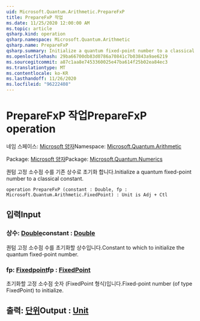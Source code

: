 ```yaml
---
uid: Microsoft.Quantum.Arithmetic.PrepareFxP
title: PrepareFxP 작업
ms.date: 11/25/2020 12:00:00 AM
ms.topic: article
qsharp.kind: operation
qsharp.namespace: Microsoft.Quantum.Arithmetic
qsharp.name: PrepareFxP
qsharp.summary: Initialize a quantum fixed-point number to a classical constant.
ms.openlocfilehash: 29ba66700db83d0786a70841c7b03843a9ae6219
ms.sourcegitcommit: a87c1aa8e7453360025e47ba614f25b02ea84ec3
ms.translationtype: MT
ms.contentlocale: ko-KR
ms.lasthandoff: 11/26/2020
ms.locfileid: "96222408"
---
```

# <a name="preparefxp-operation"></a><span data-ttu-id="b47b1-102">PrepareFxP 작업</span><span class="sxs-lookup"><span data-stu-id="b47b1-102">PrepareFxP operation</span></span>

<span data-ttu-id="b47b1-103">네임 스페이스: [Microsoft 양자](xref:Microsoft.Quantum.Arithmetic)</span><span class="sxs-lookup"><span data-stu-id="b47b1-103">Namespace: [Microsoft.Quantum.Arithmetic](xref:Microsoft.Quantum.Arithmetic)</span></span>

<span data-ttu-id="b47b1-104">Package: [Microsoft 양자](https://nuget.org/packages/Microsoft.Quantum.Numerics)</span><span class="sxs-lookup"><span data-stu-id="b47b1-104">Package: [Microsoft.Quantum.Numerics](https://nuget.org/packages/Microsoft.Quantum.Numerics)</span></span>


<span data-ttu-id="b47b1-105">퀀텀 고정 소수점 수를 기존 상수로 초기화 합니다.</span><span class="sxs-lookup"><span data-stu-id="b47b1-105">Initialize a quantum fixed-point number to a classical constant.</span></span>

```qsharp
operation PrepareFxP (constant : Double, fp : Microsoft.Quantum.Arithmetic.FixedPoint) : Unit is Adj + Ctl
```


## <a name="input"></a><span data-ttu-id="b47b1-106">입력</span><span class="sxs-lookup"><span data-stu-id="b47b1-106">Input</span></span>

### <a name="constant--double"></a><span data-ttu-id="b47b1-107">상수: [Double](xref:microsoft.quantum.lang-ref.double)</span><span class="sxs-lookup"><span data-stu-id="b47b1-107">constant : [Double](xref:microsoft.quantum.lang-ref.double)</span></span>

<span data-ttu-id="b47b1-108">퀀텀 고정 소수점 수를 초기화할 상수입니다.</span><span class="sxs-lookup"><span data-stu-id="b47b1-108">Constant to which to initialize the quantum fixed-point number.</span></span>


### <a name="fp--fixedpoint"></a><span data-ttu-id="b47b1-109">fp: [Fixedpoint](xref:Microsoft.Quantum.Arithmetic.FixedPoint)</span><span class="sxs-lookup"><span data-stu-id="b47b1-109">fp : [FixedPoint](xref:Microsoft.Quantum.Arithmetic.FixedPoint)</span></span>

<span data-ttu-id="b47b1-110">초기화할 고정 소수점 숫자 (FixedPoint 형식)입니다.</span><span class="sxs-lookup"><span data-stu-id="b47b1-110">Fixed-point number (of type FixedPoint) to initialize.</span></span>



## <a name="output--unit"></a><span data-ttu-id="b47b1-111">출력: [단위](xref:microsoft.quantum.lang-ref.unit)</span><span class="sxs-lookup"><span data-stu-id="b47b1-111">Output : [Unit](xref:microsoft.quantum.lang-ref.unit)</span></span>

